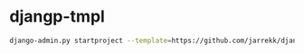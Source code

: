 # djangp-tmpl

``` bash
django-admin.py startproject --template=https://github.com/jarrekk/django-tmpl/archive/master.zip --extension=example,py djtest
```
